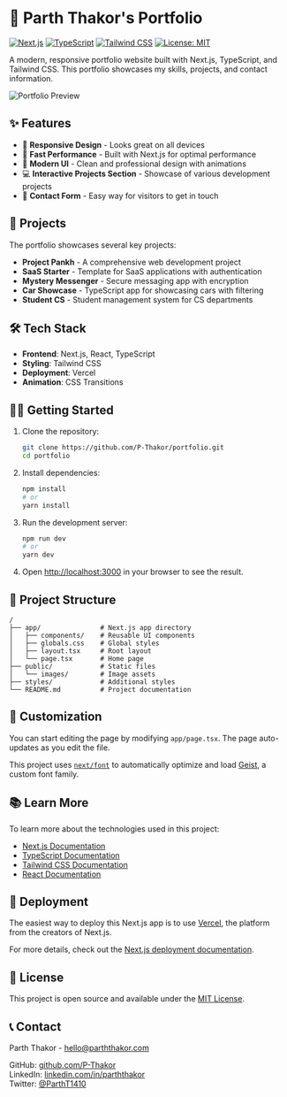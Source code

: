 # 💼 Parth Thakor's Portfolio

[![Next.js](https://img.shields.io/badge/Next.js-000000?style=for-the-badge&logo=next.js&logoColor=white)](https://nextjs.org/)
[![TypeScript](https://img.shields.io/badge/TypeScript-3178C6?style=for-the-badge&logo=typescript&logoColor=white)](https://www.typescriptlang.org/)
[![Tailwind CSS](https://img.shields.io/badge/Tailwind_CSS-38B2AC?style=for-the-badge&logo=tailwind-css&logoColor=white)](https://tailwindcss.com/)
[![License: MIT](https://img.shields.io/badge/License-MIT-yellow.svg?style=for-the-badge)](https://opensource.org/licenses/MIT)

A modern, responsive portfolio website built with Next.js, TypeScript, and Tailwind CSS. This portfolio showcases my skills, projects, and contact information.

![Portfolio Preview](https://via.placeholder.com/800x400?text=Portfolio+Preview)

## ✨ Features

- 📱 **Responsive Design** - Looks great on all devices
- 🚀 **Fast Performance** - Built with Next.js for optimal performance
- 🎨 **Modern UI** - Clean and professional design with animations
- 💻 **Interactive Projects Section** - Showcase of various development projects
- 📝 **Contact Form** - Easy way for visitors to get in touch

## 🚀 Projects

The portfolio showcases several key projects:

- **Project Pankh** - A comprehensive web development project
- **SaaS Starter** - Template for SaaS applications with authentication
- **Mystery Messenger** - Secure messaging app with encryption
- **Car Showcase** - TypeScript app for showcasing cars with filtering
- **Student CS** - Student management system for CS departments

## 🛠️ Tech Stack

- **Frontend**: Next.js, React, TypeScript
- **Styling**: Tailwind CSS
- **Deployment**: Vercel
- **Animation**: CSS Transitions

## 🏃‍♂️ Getting Started

1. Clone the repository:
   ```bash
   git clone https://github.com/P-Thakor/portfolio.git
   cd portfolio
   ```

2. Install dependencies:
   ```bash
   npm install
   # or
   yarn install
   ```

3. Run the development server:
   ```bash
   npm run dev
   # or
   yarn dev
   ```

4. Open [http://localhost:3000](http://localhost:3000) in your browser to see the result.

## 📄 Project Structure

```
/
├── app/               # Next.js app directory
│   ├── components/    # Reusable UI components
│   ├── globals.css    # Global styles
│   ├── layout.tsx     # Root layout
│   └── page.tsx       # Home page
├── public/            # Static files
│   └── images/        # Image assets
├── styles/            # Additional styles
└── README.md          # Project documentation
```

## 🔧 Customization

You can start editing the page by modifying `app/page.tsx`. The page auto-updates as you edit the file.

This project uses [`next/font`](https://nextjs.org/docs/app/building-your-application/optimizing/fonts) to automatically optimize and load [Geist](https://vercel.com/font), a custom font family.

## 📚 Learn More

To learn more about the technologies used in this project:

- [Next.js Documentation](https://nextjs.org/docs)
- [TypeScript Documentation](https://www.typescriptlang.org/docs/)
- [Tailwind CSS Documentation](https://tailwindcss.com/docs)
- [React Documentation](https://reactjs.org/docs/getting-started.html)

## 🚀 Deployment

The easiest way to deploy this Next.js app is to use [Vercel](https://vercel.com/new?utm_medium=default-template&filter=next.js&utm_source=create-next-app&utm_campaign=create-next-app-readme), the platform from the creators of Next.js.

For more details, check out the [Next.js deployment documentation](https://nextjs.org/docs/app/building-your-application/deploying).

## 📝 License

This project is open source and available under the [MIT License](LICENSE).

## 📞 Contact

Parth Thakor - [hello@parththakor.com](mailto:hello@parththakor.com)

GitHub: [github.com/P-Thakor](https://github.com/P-Thakor)  
LinkedIn: [linkedin.com/in/parththakor](https://www.linkedin.com/in/parththakor)  
Twitter: [@ParthT1410](https://twitter.com/ParthT1410)
